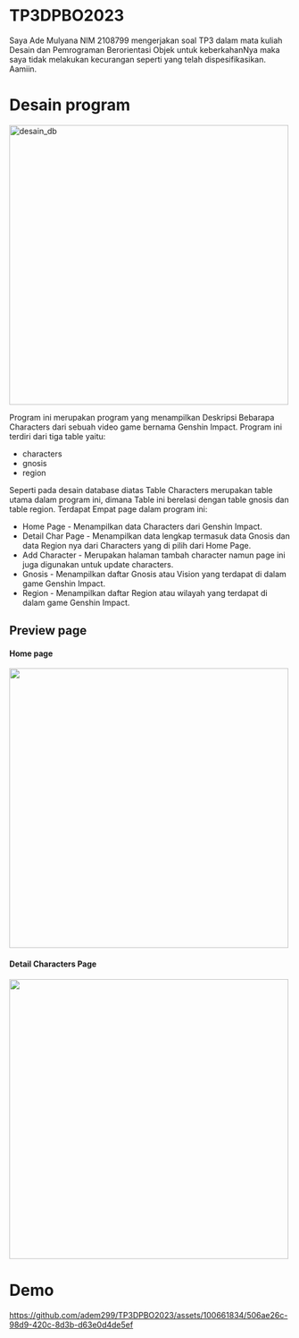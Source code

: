# TP3DPBO2023
Saya Ade Mulyana NIM 2108799 mengerjakan soal TP3 dalam mata kuliah Desain dan Pemrograman Berorientasi Objek untuk keberkahanNya maka saya tidak melakukan kecurangan seperti yang telah dispesifikasikan. Aamiin.

# Desain program
<img width="500" alt="desain_db" src="https://github.com/adem299/TP3DPBO2023/assets/100661834/b6eaccc8-c974-4c4b-8bc4-c00d43ab438b">

Program ini merupakan program yang menampilkan Deskripsi Bebarapa Characters dari sebuah video game bernama Genshin Impact.
Program ini terdiri dari tiga table yaitu:
- characters
- gnosis
- region

Seperti pada desain database diatas Table Characters merupakan table utama dalam program ini, dimana Table ini berelasi dengan table gnosis dan table region.
Terdapat Empat page dalam program ini:
- Home Page - Menampilkan data Characters dari Genshin Impact.
- Detail Char Page - Menampilkan data lengkap termasuk data Gnosis dan data Region nya dari Characters yang di pilih dari Home Page.
- Add Character - Merupakan halaman tambah character namun page ini juga digunakan untuk update characters.
- Gnosis - Menampilkan daftar Gnosis atau Vision yang terdapat di dalam game Genshin Impact.
- Region - Menampilkan daftar Region atau wilayah yang terdapat di dalam game Genshin Impact.

## Preview page
#### Home page
<img width="500" src="https://github.com/adem299/TP3DPBO2023/assets/100661834/63ff2016-fbb6-4cf0-a739-7adc8f80669a" >

#### Detail Characters Page
<img width="500" src="https://github.com/adem299/TP3DPBO2023/assets/100661834/b7b5a5e5-e231-48e5-a998-3a3f8341c63f" >

# Demo
https://github.com/adem299/TP3DPBO2023/assets/100661834/506ae26c-98d9-420c-8d3b-d63e0d4de5ef
